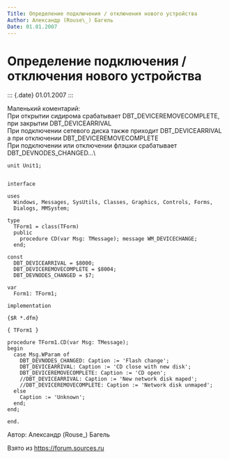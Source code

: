 ```yaml
---
Title: Определение подключения / отключения нового устройства
Author: Александр (Rouse\_) Багель
Date: 01.01.2007
---
```



Определение подключения / отключения нового устройства
======================================================

::: {.date}
01.01.2007
:::

Маленький коментарий:\
При открытии сидирома срабатывает DBT\_DEVICEREMOVECOMPLETE, при
закрытии DBT\_DEVICEARRIVAL\
При подключении сетевого диска также приходит DBT\_DEVICEARRIVAL а при
отключении DBT\_DEVICEREMOVECOMPLETE\
При подключении или отключении флэшки срабатывает
DBT\_DEVNODES\_CHANGED\...\

 

    unit Unit1;

     
    interface
     
    uses
      Windows, Messages, SysUtils, Classes, Graphics, Controls, Forms,
      Dialogs, MMSystem;
     
    type
      TForm1 = class(TForm)
      public
        procedure CD(var Msg: TMessage); message WM_DEVICECHANGE;
      end;
     
    const
      DBT_DEVICEARRIVAL = $8000;
      DBT_DEVICEREMOVECOMPLETE = $8004;
      DBT_DEVNODES_CHANGED = $7;
     
    var
      Form1: TForm1;
     
    implementation
     
    {$R *.dfm}
     
    { TForm1 }
     
    procedure TForm1.CD(var Msg: TMessage);
    begin
      case Msg.WParam of
        DBT_DEVNODES_CHANGED: Caption := 'Flash change';
        DBT_DEVICEARRIVAL: Caption := 'CD close with new disk';
        DBT_DEVICEREMOVECOMPLETE: Caption := 'CD open';
        //DBT_DEVICEARRIVAL: Caption := 'New network disk maped';
        //DBT_DEVICEREMOVECOMPLETE: Caption := 'Network disk unmaped';
      else
        Caption := 'Unknown';
      end;
    end;
     
    end.

Автор: Александр (Rouse\_) Багель

Взято из <https://forum.sources.ru>
